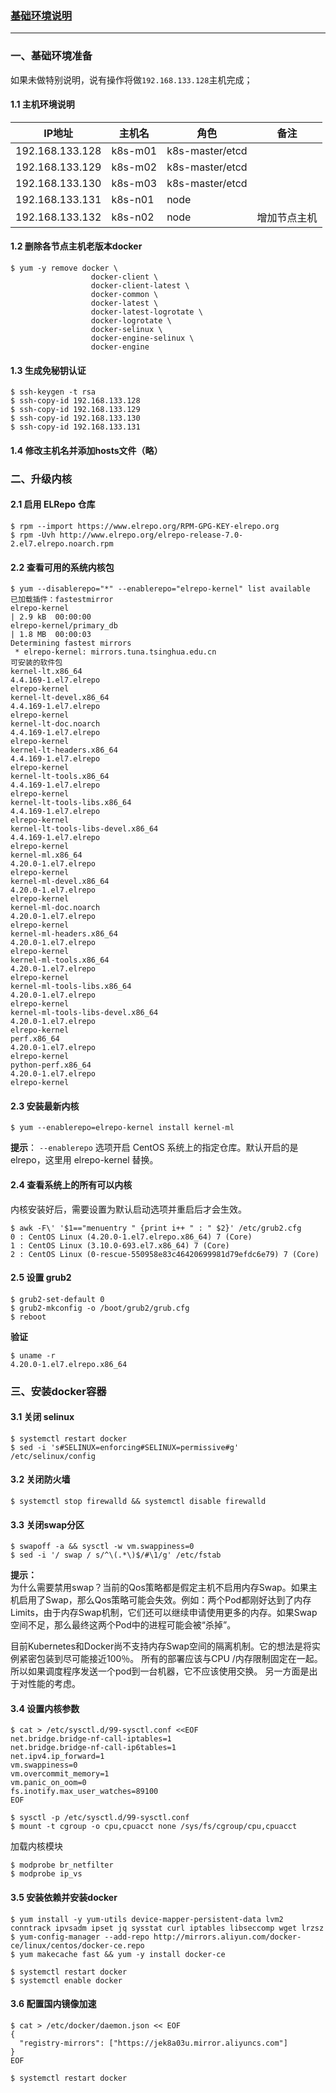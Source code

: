 <!-- toc -->
### <u>基础环境说明</u>
---
### 一、基础环境准备
如果未做特别说明，说有操作将做`192.168.133.128`主机完成；
#### 1.1 主机环境说明
| IP地址          | 主机名  | 角色            | 备注 |
| --------------- | ------- | --------------- | ------------ |
| 192.168.133.128 | k8s-m01 | k8s-master/etcd |              |
| 192.168.133.129 | k8s-m02 | k8s-master/etcd |              |
| 192.168.133.130 | k8s-m03 | k8s-master/etcd |              |
| 192.168.133.131 | k8s-n01 | node            |              |
| 192.168.133.132 | k8s-n02 | node            |增加节点主机   |
#### 1.2 删除各节点主机老版本docker
```
$ yum -y remove docker \
                  docker-client \
                  docker-client-latest \
                  docker-common \
                  docker-latest \
                  docker-latest-logrotate \
                  docker-logrotate \
                  docker-selinux \
                  docker-engine-selinux \
                  docker-engine
```
#### 1.3 生成免秘钥认证
```
$ ssh-keygen -t rsa
$ ssh-copy-id 192.168.133.128
$ ssh-copy-id 192.168.133.129
$ ssh-copy-id 192.168.133.130
$ ssh-copy-id 192.168.133.131
```
#### 1.4 修改主机名并添加hosts文件（略）

### 二、升级内核
#### 2.1 启用 ELRepo 仓库
```
$ rpm --import https://www.elrepo.org/RPM-GPG-KEY-elrepo.org
$ rpm -Uvh http://www.elrepo.org/elrepo-release-7.0-2.el7.elrepo.noarch.rpm
```
#### 2.2 查看可用的系统内核包
```
$ yum --disablerepo="*" --enablerepo="elrepo-kernel" list available
已加载插件：fastestmirror
elrepo-kernel                                                                                                                                                                               | 2.9 kB  00:00:00     
elrepo-kernel/primary_db                                                                                                                                                                    | 1.8 MB  00:00:03     
Determining fastest mirrors
 * elrepo-kernel: mirrors.tuna.tsinghua.edu.cn
可安装的软件包
kernel-lt.x86_64                                                                                         4.4.169-1.el7.elrepo                                                                         elrepo-kernel
kernel-lt-devel.x86_64                                                                                   4.4.169-1.el7.elrepo                                                                         elrepo-kernel
kernel-lt-doc.noarch                                                                                     4.4.169-1.el7.elrepo                                                                         elrepo-kernel
kernel-lt-headers.x86_64                                                                                 4.4.169-1.el7.elrepo                                                                         elrepo-kernel
kernel-lt-tools.x86_64                                                                                   4.4.169-1.el7.elrepo                                                                         elrepo-kernel
kernel-lt-tools-libs.x86_64                                                                              4.4.169-1.el7.elrepo                                                                         elrepo-kernel
kernel-lt-tools-libs-devel.x86_64                                                                        4.4.169-1.el7.elrepo                                                                         elrepo-kernel
kernel-ml.x86_64                                                                                         4.20.0-1.el7.elrepo                                                                          elrepo-kernel
kernel-ml-devel.x86_64                                                                                   4.20.0-1.el7.elrepo                                                                          elrepo-kernel
kernel-ml-doc.noarch                                                                                     4.20.0-1.el7.elrepo                                                                          elrepo-kernel
kernel-ml-headers.x86_64                                                                                 4.20.0-1.el7.elrepo                                                                          elrepo-kernel
kernel-ml-tools.x86_64                                                                                   4.20.0-1.el7.elrepo                                                                          elrepo-kernel
kernel-ml-tools-libs.x86_64                                                                              4.20.0-1.el7.elrepo                                                                          elrepo-kernel
kernel-ml-tools-libs-devel.x86_64                                                                        4.20.0-1.el7.elrepo                                                                          elrepo-kernel
perf.x86_64                                                                                              4.20.0-1.el7.elrepo                                                                          elrepo-kernel
python-perf.x86_64                                                                                       4.20.0-1.el7.elrepo                                                                          elrepo-kernel
```
#### 2.3 安装最新内核
```
$ yum --enablerepo=elrepo-kernel install kernel-ml
```
**提示**： `--enablerepo` 选项开启 CentOS 系统上的指定仓库。默认开启的是 elrepo，这里用 elrepo-kernel 替换。

#### 2.4 查看系统上的所有可以内核
内核安装好后，需要设置为默认启动选项并重启后才会生效。
```
$ awk -F\' '$1=="menuentry " {print i++ " : " $2}' /etc/grub2.cfg
0 : CentOS Linux (4.20.0-1.el7.elrepo.x86_64) 7 (Core)
1 : CentOS Linux (3.10.0-693.el7.x86_64) 7 (Core)
2 : CentOS Linux (0-rescue-550958e83c46420699981d79efdc6e79) 7 (Core)
```
#### 2.5 设置 grub2
```
$ grub2-set-default 0
$ grub2-mkconfig -o /boot/grub2/grub.cfg
$ reboot
```
**验证**
```
$ uname -r
4.20.0-1.el7.elrepo.x86_64
```
### 三、安装docker容器
#### 3.1 关闭 selinux
```
$ systemctl restart docker
$ sed -i 's#SELINUX=enforcing#SELINUX=permissive#g' /etc/selinux/config
```
#### 3.2 关闭防火墙
```
$ systemctl stop firewalld && systemctl disable firewalld
```
#### 3.3 关闭swap分区
```
$ swapoff -a && sysctl -w vm.swappiness=0
$ sed -i '/ swap / s/^\(.*\)$/#\1/g' /etc/fstab
```
**提示：**  
为什么需要禁用swap？当前的Qos策略都是假定主机不启用内存Swap。如果主机启用了Swap，那么Qos策略可能会失效。例如：两个Pod都刚好达到了内存Limits，由于内存Swap机制，它们还可以继续申请使用更多的内存。如果Swap空间不足，那么最终这两个Pod中的进程可能会被“杀掉”。  
  
目前Kubernetes和Docker尚不支持内存Swap空间的隔离机制。它的想法是将实例紧密包装到尽可能接近100％。 所有的部署应该与CPU /内存限制固定在一起。 所以如果调度程序发送一个pod到一台机器，它不应该使用交换。 另一方面是出于对性能的考虑。
#### 3.4 设置内核参数
```
$ cat > /etc/sysctl.d/99-sysctl.conf <<EOF
net.bridge.bridge-nf-call-iptables=1
net.bridge.bridge-nf-call-ip6tables=1
net.ipv4.ip_forward=1
vm.swappiness=0
vm.overcommit_memory=1
vm.panic_on_oom=0
fs.inotify.max_user_watches=89100
EOF

$ sysctl -p /etc/sysctl.d/99-sysctl.conf
$ mount -t cgroup -o cpu,cpuacct none /sys/fs/cgroup/cpu,cpuacct
```
加载内核模块
```
$ modprobe br_netfilter
$ modprobe ip_vs
```
#### 3.5 安装依赖并安装docker
```
$ yum install -y yum-utils device-mapper-persistent-data lvm2 conntrack ipvsadm ipset jq sysstat curl iptables libseccomp wget lrzsz
$ yum-config-manager --add-repo http://mirrors.aliyun.com/docker-ce/linux/centos/docker-ce.repo
$ yum makecache fast && yum -y install docker-ce

$ systemctl restart docker
$ systemctl enable docker
```
#### 3.6 配置国内镜像加速

```
$ cat > /etc/docker/daemon.json << EOF
{
  "registry-mirrors": ["https://jek8a03u.mirror.aliyuncs.com"]
}
EOF

$ systemctl restart docker
```

